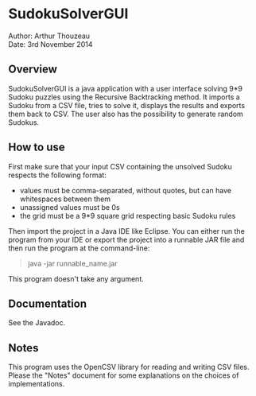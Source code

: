 # SudokuSolverGUI

Author: Arthur Thouzeau  
Date: 3rd November 2014

## Overview

SudokuSolverGUI is a java application with a user interface solving 9*9
Sudoku puzzles using the Recursive Backtracking method. It imports a Sudoku 
from a CSV file, tries to solve it, displays the results and exports them 
back to CSV. The user also has the possibility to generate random Sudokus.

## How to use

First make sure that your input CSV containing the unsolved Sudoku respects the following format:
- values must be comma-separated, without quotes, but can have whitespaces between them
- unassigned values must be 0s
- the grid must be a 9*9 square grid respecting basic Sudoku rules

Then import the project in a Java IDE like Eclipse. You can either run the program from your IDE or export the project into a runnable JAR file and then run the program at the command-line:

> java -jar runnable_name.jar

This program doesn't take any argument.

## Documentation

See the Javadoc.

## Notes

This program uses the OpenCSV library for reading and writing CSV files.
Please the "Notes" document for some explanations on the choices of implementations.
